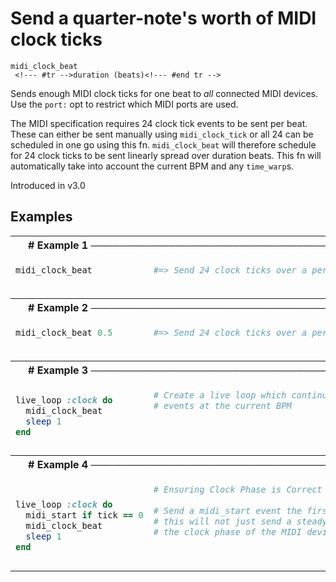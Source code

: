 # Send a quarter-note's worth of MIDI clock ticks

```
midi_clock_beat 
 <!--- #tr -->duration (beats)<!--- #end tr -->
```


Sends enough MIDI clock ticks for one beat to *all* connected MIDI devices. Use the `port:` opt to restrict which MIDI ports are used.

The MIDI specification requires 24 clock tick events to be sent per beat. These can either be sent manually using `midi_clock_tick` or all 24 can be scheduled in one go using this fn. `midi_clock_beat` will therefore schedule for 24 clock ticks to be sent linearly spread over duration beats. This fn will automatically take into account the current BPM and any `time_warp`s.


Introduced in v3.0

## Examples

<table class="examples">
<tr>
<th colspan="2" class="even head"># Example 1 ──────────────────────────────────────────────────────</th>
</tr>
<tr>
<td class="even">

```ruby
midi_clock_beat



```

</td>
<td class="even">

<!--- #tr -->
```ruby
#=> Send 24 clock ticks over a period of 1 beat



```
<!--- #end tr -->

</td>
</tr>
<tr>
<th colspan="2" class="odd head"># Example 2 ──────────────────────────────────────────────────────</th>
</tr>
<tr>
<td class="odd">

```ruby
midi_clock_beat 0.5



```

</td>
<td class="odd">

<!--- #tr -->
```ruby
#=> Send 24 clock ticks over a period of 0.5 beats



```
<!--- #end tr -->

</td>
</tr>
<tr>
<th colspan="2" class="even head"># Example 3 ──────────────────────────────────────────────────────</th>
</tr>
<tr>
<td class="even">

```ruby
live_loop :clock do 
  midi_clock_beat   
  sleep 1
end


```

</td>
<td class="even">

<!--- #tr -->
```ruby
# Create a live loop which continually sends out MIDI clock
# events at the current BPM
 
 



```
<!--- #end tr -->

</td>
</tr>
<tr>
<th colspan="2" class="odd head"># Example 4 ──────────────────────────────────────────────────────</th>
</tr>
<tr>
<td class="odd">

```ruby

live_loop :clock do
  midi_start if tick == 0
  midi_clock_beat        
  sleep 1                
end


```

</td>
<td class="odd">

<!--- #tr -->
```ruby
# Ensuring Clock Phase is Correct
 
# Send a midi_start event the first time round the live loop only
# this will not just send a steady clock beat, but also ensure
# the clock phase of the MIDI device matches Sonic Pi.
 



```
<!--- #end tr -->

</td>
</tr>
</table>

